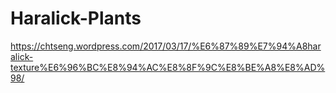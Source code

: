 # Haralick-Plants

https://chtseng.wordpress.com/2017/03/17/%E6%87%89%E7%94%A8haralick-texture%E6%96%BC%E8%94%AC%E8%8F%9C%E8%BE%A8%E8%AD%98/
